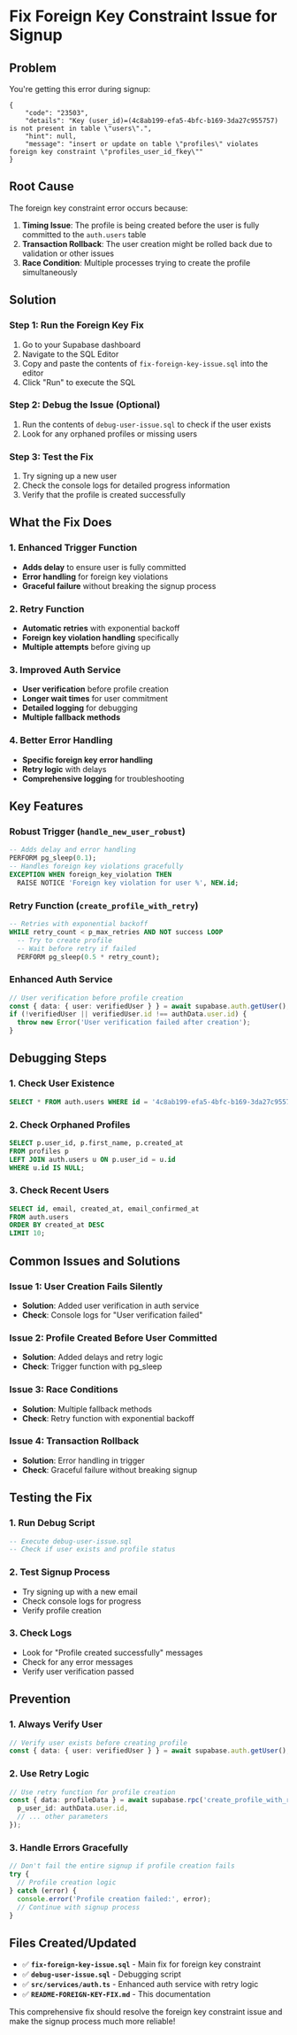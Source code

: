 # Fix Foreign Key Constraint Issue for Signup

## Problem
You're getting this error during signup:
```
{
    "code": "23503",
    "details": "Key (user_id)=(4c8ab199-efa5-4bfc-b169-3da27c955757) is not present in table \"users\".",
    "hint": null,
    "message": "insert or update on table \"profiles\" violates foreign key constraint \"profiles_user_id_fkey\""
}
```

## Root Cause
The foreign key constraint error occurs because:
1. **Timing Issue**: The profile is being created before the user is fully committed to the `auth.users` table
2. **Transaction Rollback**: The user creation might be rolled back due to validation or other issues
3. **Race Condition**: Multiple processes trying to create the profile simultaneously

## Solution

### Step 1: Run the Foreign Key Fix
1. Go to your Supabase dashboard
2. Navigate to the SQL Editor
3. Copy and paste the contents of `fix-foreign-key-issue.sql` into the editor
4. Click "Run" to execute the SQL

### Step 2: Debug the Issue (Optional)
1. Run the contents of `debug-user-issue.sql` to check if the user exists
2. Look for any orphaned profiles or missing users

### Step 3: Test the Fix
1. Try signing up a new user
2. Check the console logs for detailed progress information
3. Verify that the profile is created successfully

## What the Fix Does

### **1. Enhanced Trigger Function**
- **Adds delay** to ensure user is fully committed
- **Error handling** for foreign key violations
- **Graceful failure** without breaking the signup process

### **2. Retry Function**
- **Automatic retries** with exponential backoff
- **Foreign key violation handling** specifically
- **Multiple attempts** before giving up

### **3. Improved Auth Service**
- **User verification** before profile creation
- **Longer wait times** for user commitment
- **Detailed logging** for debugging
- **Multiple fallback methods**

### **4. Better Error Handling**
- **Specific foreign key error handling**
- **Retry logic** with delays
- **Comprehensive logging** for troubleshooting

## Key Features

### **Robust Trigger (`handle_new_user_robust`)**
```sql
-- Adds delay and error handling
PERFORM pg_sleep(0.1);
-- Handles foreign key violations gracefully
EXCEPTION WHEN foreign_key_violation THEN
  RAISE NOTICE 'Foreign key violation for user %', NEW.id;
```

### **Retry Function (`create_profile_with_retry`)**
```sql
-- Retries with exponential backoff
WHILE retry_count < p_max_retries AND NOT success LOOP
  -- Try to create profile
  -- Wait before retry if failed
  PERFORM pg_sleep(0.5 * retry_count);
```

### **Enhanced Auth Service**
```typescript
// User verification before profile creation
const { data: { user: verifiedUser } } = await supabase.auth.getUser();
if (!verifiedUser || verifiedUser.id !== authData.user.id) {
  throw new Error('User verification failed after creation');
}
```

## Debugging Steps

### **1. Check User Existence**
```sql
SELECT * FROM auth.users WHERE id = '4c8ab199-efa5-4bfc-b169-3da27c955757';
```

### **2. Check Orphaned Profiles**
```sql
SELECT p.user_id, p.first_name, p.created_at
FROM profiles p
LEFT JOIN auth.users u ON p.user_id = u.id
WHERE u.id IS NULL;
```

### **3. Check Recent Users**
```sql
SELECT id, email, created_at, email_confirmed_at
FROM auth.users 
ORDER BY created_at DESC 
LIMIT 10;
```

## Common Issues and Solutions

### **Issue 1: User Creation Fails Silently**
- **Solution**: Added user verification in auth service
- **Check**: Console logs for "User verification failed"

### **Issue 2: Profile Created Before User Committed**
- **Solution**: Added delays and retry logic
- **Check**: Trigger function with pg_sleep

### **Issue 3: Race Conditions**
- **Solution**: Multiple fallback methods
- **Check**: Retry function with exponential backoff

### **Issue 4: Transaction Rollback**
- **Solution**: Error handling in trigger
- **Check**: Graceful failure without breaking signup

## Testing the Fix

### **1. Run Debug Script**
```sql
-- Execute debug-user-issue.sql
-- Check if user exists and profile status
```

### **2. Test Signup Process**
- Try signing up with a new email
- Check console logs for progress
- Verify profile creation

### **3. Check Logs**
- Look for "Profile created successfully" messages
- Check for any error messages
- Verify user verification passed

## Prevention

### **1. Always Verify User**
```typescript
// Verify user exists before creating profile
const { data: { user: verifiedUser } } = await supabase.auth.getUser();
```

### **2. Use Retry Logic**
```typescript
// Use retry function for profile creation
const { data: profileData } = await supabase.rpc('create_profile_with_retry', {
  p_user_id: authData.user.id,
  // ... other parameters
});
```

### **3. Handle Errors Gracefully**
```typescript
// Don't fail the entire signup if profile creation fails
try {
  // Profile creation logic
} catch (error) {
  console.error('Profile creation failed:', error);
  // Continue with signup process
}
```

## Files Created/Updated

- ✅ **`fix-foreign-key-issue.sql`** - Main fix for foreign key constraint
- ✅ **`debug-user-issue.sql`** - Debugging script
- ✅ **`src/services/auth.ts`** - Enhanced auth service with retry logic
- ✅ **`README-FOREIGN-KEY-FIX.md`** - This documentation

This comprehensive fix should resolve the foreign key constraint issue and make the signup process much more reliable! 
